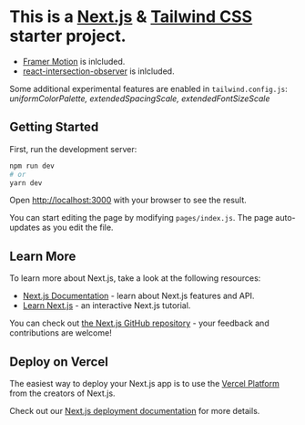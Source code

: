 # This is a [Next.js](https://nextjs.org/) & [Tailwind CSS](https://tailwindcss.com/) starter project.

- [Framer Motion](https://www.framer.com/motion/) is inlcluded.
- [react-intersection-observer](https://github.com/thebuilder/react-intersection-observer) is inlcluded.

Some additional experimental features are enabled in `tailwind.config.js`: _uniformColorPalette, extendedSpacingScale, extendedFontSizeScale_

## Getting Started

First, run the development server:

```bash
npm run dev
# or
yarn dev
```

Open [http://localhost:3000](http://localhost:3000) with your browser to see the result.

You can start editing the page by modifying `pages/index.js`. The page auto-updates as you edit the file.

## Learn More

To learn more about Next.js, take a look at the following resources:

- [Next.js Documentation](https://nextjs.org/docs) - learn about Next.js features and API.
- [Learn Next.js](https://nextjs.org/learn) - an interactive Next.js tutorial.

You can check out [the Next.js GitHub repository](https://github.com/vercel/next.js/) - your feedback and contributions are welcome!

## Deploy on Vercel

The easiest way to deploy your Next.js app is to use the [Vercel Platform](https://vercel.com/import?utm_medium=default-template&filter=next.js&utm_source=create-next-app&utm_campaign=create-next-app-readme) from the creators of Next.js.

Check out our [Next.js deployment documentation](https://nextjs.org/docs/deployment) for more details.
